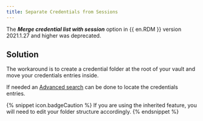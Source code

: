 ```yaml
---
title: Separate Credentials from Sessions
---
```

The ***Merge credential list with session*** option in {{ en.RDM }} version 2021.1.27 and higher was deprecated.
## Solution
The workaround is to create a credential folder at the root of your vault and move your credentials entries inside.  

If needed an [Advanced search](/rdm/windows/commands/view/panels/search/advanced/) can be done to locate the credentials entries.  

{% snippet icon.badgeCaution %}
If you are using the inherited feature, you will need to edit your folder structure accordingly.
{% endsnippet %}
